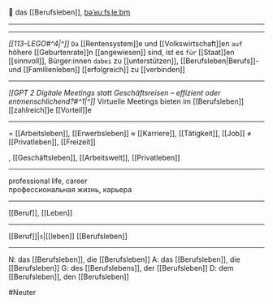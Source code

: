 💼 das [[Berufsleben]], [bəˈʁuːfsˌleːbm̩](https://youglish.com/pronounce/Berufsleben/german)

---
---

*[[113-LEGO#^4|^]]* `Da` [[Rentensystem]]e und [[Volkswirtschaft]]en `auf` höhere [[Geburtenrate]]n [[angewiesen]] sind, ist es `für` [[Staat]]en [[sinnvoll]], Bürger:innen `dabei` zu [[unterstützen]], [[Berufsleben|Berufs]]- und [[Familienleben]] [[erfolgreich]] zu [[verbinden]]






----

_[[GPT 2 Digitale Meetings statt Geschäftsreisen – effizient oder entmenschlichend?#^1|^]]_ Virtuelle Meetings bieten im [[Berufsleben]] [[zahlreich]]e [[Vorteil]]e



---

= [[Arbeitsleben]], [[Erwerbsleben]]
≈ [[Karriere]], [[Tätigkeit]], [[Job]]
≠ [[Privatleben]], [[Freizeit]]

, [[Geschäftsleben]], [[Arbeitswelt]], [[Privatleben]]

---

professional life, career  
профессиональная жизнь, карьера

---

[[Beruf]], [[Leben]]

---

[[Beruf]]|`s`|[[leben]]
[[Berufsleben]]

---

N: das [[Berufsleben]], die [[Berufsleben]]
A: das [[Berufsleben]], die [[Berufsleben]]
G: des [[Berufslebens]], der [[Berufsleben]]
D: dem [[Berufsleben]], den [[Berufsleben]]

#Neuter
